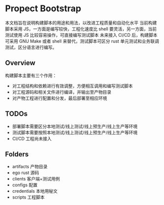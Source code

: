 # Propect Bootstrap

本文档旨在说明构建脚本的用途和用法，以改进工程质量和自动化水平
当前构建脚本采用 JS，一方面是编写较快，工程化速度比 shell 要灵活，另一方面，当前测试使用 JS 比较容易操作，可直接编写测试脚本
未来接入 CI/CD 后，构建脚本可采用 GNU Make 或者 shell 来替代，测试脚本可区分 rust 单元测试和业务联调测试，区分语言进行编写。

## Overview

构建脚本主要有三个作用：

- 对工程结构和依赖进行有效调整，方便相互调用和编写测试脚本
- 对工程源码和相关文件进行编译，并输出至产物目录
- 对产物工程进行配置和分发，最后部署至相应环境

## TODOs

- 部署脚本需要区分本地测试/线上测试/线上预生产/线上生产等环境
- 测试脚本需要按照本地测试/线上测试/线上预生产/线上生产等环境
- CI/CD 工程尚未接入

## Folders

- artifacts 产物目录
- ego rust 源码
- clients 客户端+测试用例
- configs 配置
- credentials 本地用秘文
- scripts 工程脚本